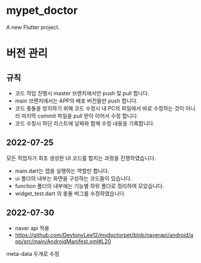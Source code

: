 # mypet_doctor

A new Flutter project.


# 버전 관리

## 규칙
- 코드 작업 진행시 master 브랜치에서만 push 및 pull 합니다.
- main 브랜치에서는 APP의 배포 버전들만 push 합니다.
- 코드 충돌을 방지하기 위해 코드 수정시 내 PC의 파일에서 바로 수정하는 것이 아니라
마지막 commit 파일을 pull 받아 이어서 수정 합니다.
- 코드 수정시 하단 리스트에 날짜와 함께 수정 내용을 기록합니다.

## 2022-07-25
모든 작업자가 최초 생성한 UI 코드를 합치는 과정을 진행하였습니다.
- main.dart는 앱을 실행하는 역할만 합니다.
- ui 폴더의 내부는 화면을 구성하는 코드들이 있습니다.
- function 폴더의 내부에는 기능별 하위 폴더로 정리하여 모았습니다.
- widget_test.dart 의 충돌 버그를 수정하였습니다.


## 2022-07-30
- naver api 적용
- https://github.com/DevtonyLee12/mydoctorpet/blob/naverapi/android/app/src/main/AndroidManifest.xml#L20

 meta-data 두개로 수정
<!-- 네이버api 를 사용하기 위해 추가한 meta-data -->
<meta-data
                android:name="com.naver.maps.map.CLIENT_ID"
                android:value="2l5ywk38hk" />
<!-- 기존에 있던 앱을 빌드하기 위해 있는 meta-data -->
 <meta-data
            android:name="flutterEmbedding"
            android:value="2" />